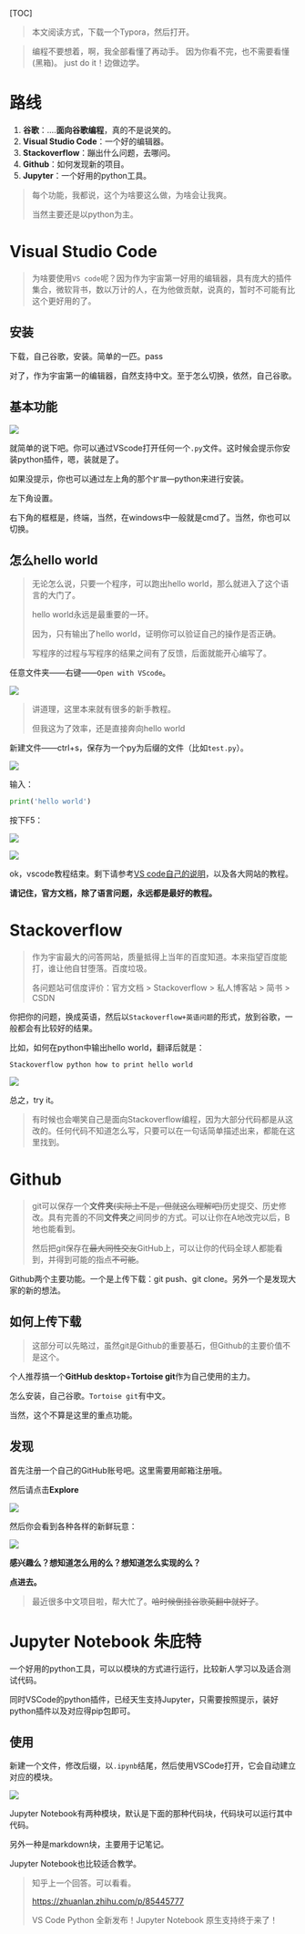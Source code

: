 [TOC]

> 本文阅读方式，下载一个Typora，然后打开。

> 编程不要想着，啊，我全部看懂了再动手。
> 因为你看不完，也不需要看懂(黑箱)。
> just do it！边做边学。

# 路线

1. **谷歌**：....**面向谷歌编程**，真的不是说笑的。
2. **Visual Studio Code**：一个好的编辑器。
3. **Stackoverflow**：蹦出什么问题，去哪问。
4. **Github**：如何发现新的项目。
5. **Jupyter**：一个好用的python工具。

> 每个功能，我都说，这个为啥要这么做，为啥会让我爽。
>
> 当然主要还是以python为主。

# **Visual Studio Code**

> 为啥要使用`VS code`呢？因为作为宇宙第一好用的编辑器，具有庞大的插件集合，微软背书，数以万计的人，在为他做贡献，说真的，暂时不可能有比这个更好用的了。

## 安装

下载，自己谷歌，安装。简单的一匹。pass

对了，作为宇宙第一的编辑器，自然支持中文。至于怎么切换，依然，自己谷歌。

## 基本功能

![](img/1.png)

就简单的说下吧。你可以通过VScode打开任何一个`.py`文件。这时候会提示你安装python插件，嗯，装就是了。

如果没提示，你也可以通过左上角的那个`扩展`—python来进行安装。

左下角设置。

右下角的框框是，终端，当然，在windows中一般就是cmd了。当然，你也可以切换。

## 怎么hello world

> 无论怎么说，只要一个程序，可以跑出hello world，那么就进入了这个语言的大门了。
>
> hello world永远是最重要的一环。
>
> 因为，只有输出了hello world，证明你可以验证自己的操作是否正确。
>
> 写程序的过程与写程序的结果之间有了反馈，后面就能开心编写了。

任意文件夹——右键——`Open with VScode`。

![](img/2.png)

> 讲道理，这里本来就有很多的新手教程。
>
> 但我这为了效率，还是直接奔向hello world

新建文件——ctrl+s，保存为一个py为后缀的文件（比如`test.py`）。

![](img/3.png)

输入：

```python
print('hello world')
```

按下F5：

![](img/4.png)

![](img/5.png)

ok，vscode教程结束。剩下请参考[VS code自己的说明](https://code.visualstudio.com/docs#vscode)，以及各大网站的教程。

**请记住，官方文档，除了语言问题，永远都是最好的教程。**

# Stackoverflow

> 作为宇宙最大的问答网站，质量抵得上当年的百度知道。本来指望百度能打，谁让他自甘堕落。百度垃圾。
>
> 各问题站可信度评价：官方文档 > Stackoverflow > 私人博客站 > 简书 > CSDN

你把你的问题，换成英语，然后以`Stackoverflow+英语问题`的形式，放到谷歌，一般都会有比较好的结果。

比如，如何在python中输出hello world，翻译后就是：

```
Stackoverflow python how to print hello world
```

![](img/6.png)

总之，try it。

> 有时候也会嘲笑自己是面向Stackoverflow编程，因为大部分代码都是从这改的。任何代码不知道怎么写，只要可以在一句话简单描述出来，都能在这里找到。

# Github

> git可以保存一个**文件夹**~~(实际上不是，但就这么理解吧)~~历史提交、历史修改。具有完善的不同**文件夹**之间同步的方式。可以让你在A地改完以后，B地也能看到。
>
> 然后把git保存在~~最大同性交友~~GitHub上，可以让你的代码全球人都能看到，并得到可能的指点~~不可能~~。

Github两个主要功能。一个是上传下载：git push、git clone。另外一个是发现大家的新的想法。

## 如何上传下载

> 这部分可以先略过，虽然git是Github的重要基石，但Github的主要价值不是这个。

个人推荐搞一个**GitHub desktop**+**Tortoise git**作为自己使用的主力。

怎么安装，自己谷歌。`Tortoise git`有中文。

当然，这个不算是这里的重点功能。

## 发现

首先注册一个自己的GitHub账号吧。这里需要用邮箱注册哦。

然后请点击**Explore**

![](img/7.png)

然后你会看到各种各样的新鲜玩意：

![](img/8.png)

**感兴趣么？想知道怎么用的么？想知道怎么实现的么？**

**点进去。**

> 最近很多中文项目啦，帮大忙了。~~哈时候倒挂谷歌英翻中就好了~~。

# Jupyter Notebook 朱庇特

一个好用的python工具，可以以模块的方式进行运行，比较新人学习以及适合测试代码。

同时VSCode的python插件，已经天生支持Jupyter，只需要按照提示，装好python插件以及对应得pip包即可。

## 使用

新建一个文件，修改后缀，以`.ipynb`结尾，然后使用VSCode打开，它会自动建立对应的模块。

![](img/9.png)

Jupyter Notebook有两种模块，默认是下面的那种代码块，代码块可以运行其中代码。

另外一种是markdown块，主要用于记笔记。

Jupyter Notebook也比较适合教学。

> 知乎上一个回答。可以看看。
>
> https://zhuanlan.zhihu.com/p/85445777
>
> VS Code Python 全新发布！Jupyter Notebook 原生支持终于来了！